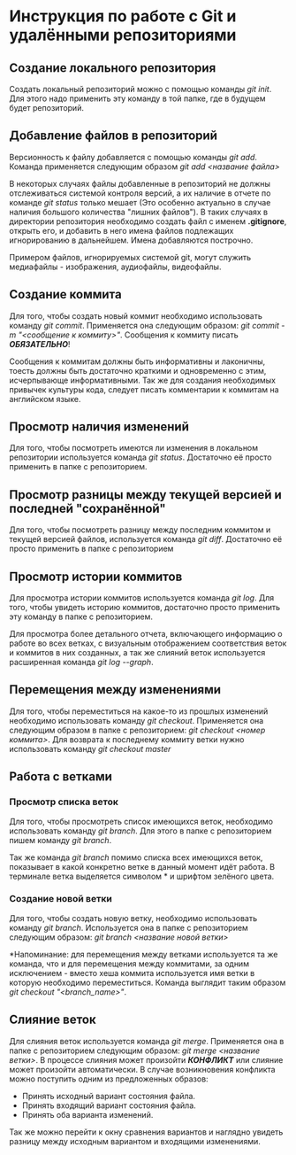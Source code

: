 # **Инструкция по работе с Git и удалёнными репозиториями**


## Создание локального репозитория
Создать локальный репозиторий можно с помощью команды *git init*. Для этого надо применить эту команду в той папке, где в будущем будет репозиторий.

## Добавление файлов в репозиторий
Версионность к файлу добавляется с помощью команды *git add*. Команда применяется следующим образом *git add <название файла>*

В некоторых случаях файлы добавленные в репозиторий не должны отслеживаться системой контроля версий, а их наличие в отчете по команде *git status* только мешает (Это особенно актуально в случае наличия большого количества "лишних файлов"). В таких случаях в директории репозитория необходимо создать файл с именем **.gitignore**, открыть его, и добавить в него имена файлов подлежащих игнорированию в дальнейшем. Имена добавляются построчно.

Примером файлов, игнорируемых системой git, могут служить медиафайлы - изображения, аудиофайлы, видеофайлы.

## Создание коммита
Для того, чтобы создать новый коммит необходимо использовать команду *git commit*. Применяется она следующим образом: *git commit -m "<сообщение к коммиту>"*. Сообщения к коммиту писать ***ОБЯЗАТЕЛЬНО***!

Сообщения к коммитам должны быть информативны и лаконичны, тоесть должны быть достаточно краткими и одновременно с этим, исчерпывающе информативными. Так же для создания необходимых привычек культуры кода, следует писать комментарии к коммитам на английском языке.

## Просмотр наличия изменений
Для того, чтобы посмотреть имеются ли изменения в локальном репозитории используется команда *git status*. Достаточно её просто применить в папке с репозиторием.

## Просмотр разницы между текущей версией и последней "сохранённой"

Для того, чтобы посмотреть разницу между последним коммитом и текущей версией файлов, используется команда *git diff*. Достаточно её просто применить в папке с репозиторием

## Просмотр истории коммитов

Для просмотра истории коммитов используется команда *git log*. Для того, чтобы увидеть историю коммитов, достаточно просто применить эту команду в папке с репозиторием.

Для просмотра более детального отчета, включающего информацию о работе во всех ветках, с визуальным отображением соответствия веток и коммитов в них созданных, а так же слияний веток используется расширенная команда *git log --graph*.

## Перемещения между изменениями

Для того, чтобы переместиться на какое-то из прошлых изменений необходимо использовать команду *git checkout*. Применяется она следующим образом в папке с репозиторием: *git checkout <номер коммита>*. Для возврата к последнему коммиту ветки нужно использовать команду *git checkout master*

## Работа с ветками


### Просмотр списка веток

Для того, чтобы просмотреть список имеющихся веток, необходимо использовать команду *git branch*. Для этого в папке с репозиторием пишем команду *git branch*.

Так же команда *git branch* помимо списка всех имеющихся веток, показывает в какой конкретно ветке в данный момент идёт работа. В терминале ветка выделяется символом * и шрифтом зелёного цвета.

### Создание новой ветки

Для того, чтобы создать новую ветку, необходимо использовать команду *git branch*. Используется она в папке с репозиторием следующим образом: *git branch <название новой ветки>* 

*Напоминание: для перемещения между ветками используется та же команда, что и для перемещения между коммитами, за одним исключением - вместо хеша коммита используется имя ветки в которую необходимо переместиться. Команда выглядит таким образом _git checkout "<branch_name>"_.



## Слияние веток

Для слияния веток используется команда *git merge*. Применяется она в папке с репозиторием следующим образом: *git merge <название ветки>*. В процессе слияния может произойти ***КОНФЛИКТ*** или слияние может произойти автоматически. В случае возникновения конфликта можно поступить одним из предложенных образов:
* Принять исходный вариант состояния файла.
* Принять входящий вариант состояния файла.
* Принять оба варианта изменений.

Так же можно перейти к окну сравнения вариантов и наглядно увидеть разницу между исходным вариантом и входящими изменениями.


